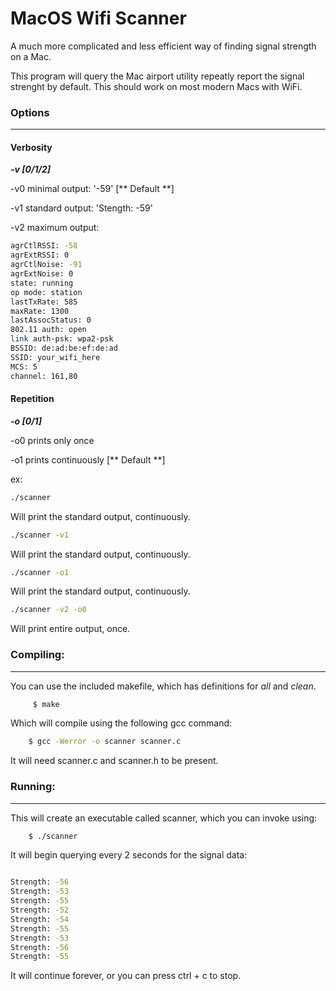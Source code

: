 # MacOS Wifi Scanner
 A much more complicated and less efficient way of finding signal strength on a Mac.
 
 This program will query the Mac airport utility repeatly report the signal strenght by default. This should work on most modern Macs with WiFi. 

 ### Options
 ----

#### Verbosity 
***-v [0/1/2]*** 

-v0 minimal output: '-59' [** Default **]

-v1 standard output: 'Stength: -59'

-v2 maximum output: 
```bash
agrCtlRSSI: -58
agrExtRSSI: 0
agrCtlNoise: -91
agrExtNoise: 0
state: running
op mode: station
lastTxRate: 585
maxRate: 1300
lastAssocStatus: 0
802.11 auth: open
link auth-psk: wpa2-psk
BSSID: de:ad:be:ef:de:ad
SSID: your_wifi_here
MCS: 5
channel: 161,80
```


#### Repetition

***-o [0/1]*** 

-o0 prints only once

-o1 prints continuously [** Default **]

ex:

```bash
./scanner
```
Will print the standard output, continuously. 

```bash
./scanner -v1
```
Will print the standard output, continuously. 

```bash
./scanner -o1
```
Will print the standard output, continuously. 

```bash
./scanner -v2 -o0 
```
Will print entire output, once.


### Compiling:
----
You can use the included makefile, which has definitions for *all* and *clean*.

```bash
     $ make 
 ```

 Which will compile using the following gcc command:
 ```bash 
     $ gcc -Werror -o scanner scanner.c
 ```
 It will need scanner.c and scanner.h to be present.

### Running:
----
 This will create an executable called scanner, which you can invoke using:
 ```bash
     $ ./scanner
 ```

 It will begin querying every 2 seconds for the signal data:

```bash

Strength: -56
Strength: -53
Strength: -55
Strength: -52
Strength: -54
Strength: -55
Strength: -53
Strength: -56
Strength: -55

```

It will continue forever, or you can press ctrl + c to stop.